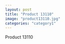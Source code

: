 ```yaml
---
layout: post
title: "Product 13110"
image: "product13110.jpg"
categories: "category1"
---
```

Product 13110
